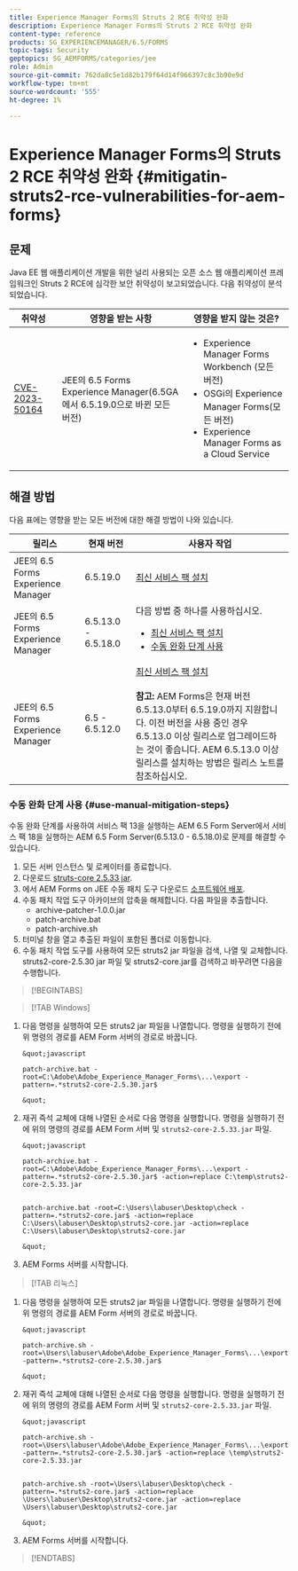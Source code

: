 ```yaml
---
title: Experience Manager Forms의 Struts 2 RCE 취약성 완화
description: Experience Manager Forms의 Struts 2 RCE 취약성 완화
content-type: reference
products: SG_EXPERIENCEMANAGER/6.5/FORMS
topic-tags: Security
geptopics: SG_AEMFORMS/categories/jee
role: Admin
source-git-commit: 762da8c5e1d82b179f64d14f966397c8c3b90e9d
workflow-type: tm+mt
source-wordcount: '555'
ht-degree: 1%

---
```



# Experience Manager Forms의 Struts 2 RCE 취약성 완화 {#mitigatin-struts2-rce-vulnerabilities-for-aem-forms}

## 문제

Java EE 웹 애플리케이션 개발을 위한 널리 사용되는 오픈 소스 웹 애플리케이션 프레임워크인 Struts 2 RCE에 심각한 보안 취약성이 보고되었습니다. 다음 취약성이 분석되었습니다.

| 취약성 | 영향을 받는 사항 | 영향을 받지 않는 것은? |
|---|---|---|
| [CVE-2023-50164](https://cve.mitre.org/cgi-bin/cvename.cgi?name=2023-50164) | JEE의 6.5 Forms Experience Manager(6.5GA에서 6.5.19.0으로 바뀐 모든 버전) | <ul><li> Experience Manager Forms Workbench (모든 버전)</li> <li> OSGi의 Experience Manager Forms(모든 버전) </li> <li> Experience Manager Forms as a Cloud Service </li> <ul> |

## 해결 방법

다음 표에는 영향을 받는 모든 버전에 대한 해결 방법이 나와 있습니다.

| 릴리스 | 현재 버전 | 사용자 작업 |
|---|---|---|
| JEE의 6.5 Forms Experience Manager | 6.5.19.0 | [최신 서비스 팩 설치](https://experienceleague.adobe.com/docs/experience-manager-65/release-notes/aem-forms-current-service-pack-installation-instructions.html?lang=en) |
| JEE의 6.5 Forms Experience Manager | 6.5.13.0 - 6.5.18.0 | 다음 방법 중 하나를 사용하십시오. <ul><li>  <a href="https://experienceleague.adobe.com/docs/experience-manager-65/release-notes/aem-forms-current-service-pack-installation-instructions.html?lang=en"> 최신 서비스 팩 설치 </a> </li> <li> <a href ="#use-manual-mitigation-steps"> 수동 완화 단계 사용 </a> |
| JEE의 6.5 Forms Experience Manager | 6.5 - 6.5.12.0 | [최신 서비스 팩 설치](https://experienceleague.adobe.com/docs/experience-manager-65/release-notes/aem-forms-current-service-pack-installation-instructions.html?lang=en)  </br> </br> **참고:** AEM Forms은 현재 버전 6.5.13.0부터 6.5.19.0까지 지원합니다. 이전 버전을 사용 중인 경우 6.5.13.0 이상 릴리스로 업그레이드하는 것이 좋습니다. AEM 6.5.13.0 이상 릴리스를 설치하는 방법은 릴리스 노트를 참조하십시오. |

### 수동 완화 단계 사용 {#use-manual-mitigation-steps}

수동 완화 단계를 사용하여 서비스 팩 13을 실행하는 AEM 6.5 Form Server에서 서비스 팩 18을 실행하는 AEM 6.5 Form Server(6.5.13.0 - 6.5.18.0)로 문제를 해결할 수 있습니다.

1. 모든 서버 인스턴스 및 로케이터를 종료합니다.
1. 다운로드 [struts-core 2.5.33 jar](https://repo1.maven.org/maven2/org/apache/struts/struts2-core/2.5.33/struts2-core-2.5.33.jar).
1. 에서 AEM Forms on JEE 수동 패치 도구 다운로드 [소프트웨어 배포](https://experience.adobe.com/#/downloads/content/software-distribution/en/aem.html?package=/content/software-distribution/en/details.html/content/dam/aem/public/adobe/packages/cq650/servicepack/fd/patch_utility/archive-patcher-1.0.0.zip).
1. 수동 패치 작업 도구 아카이브의 압축을 해제합니다. 다음 파일을 추출합니다.
   * archive-patcher-1.0.0.jar
   * patch-archive.bat
   * patch-archive.sh
1. 터미널 창을 열고 추출된 파일이 포함된 폴더로 이동합니다.
1. 수동 패치 작업 도구를 사용하여 모든 struts2 jar 파일을 검색, 나열 및 교체합니다. struts2-core-2.5.30 jar 파일 및 struts2-core.jar를 검색하고 바꾸려면 다음을 수행합니다.


>[!BEGINTABS]

>[!TAB Windows]

1. 다음 명령을 실행하여 모든 struts2 jar 파일을 나열합니다. 명령을 실행하기 전에 위 명령의 경로를 AEM Form 서버의 경로로 바꿉니다.

       &quot;javascript
       
       patch-archive.bat -root=C:\Adobe\Adobe_Experience_Manager_Forms\...\export -pattern=.*struts2-core-2.5.30.jar$
       
       &quot;
   
1. 재귀 즉석 교체에 대해 나열된 순서로 다음 명령을 실행합니다. 명령을 실행하기 전에 위의 명령의 경로를 AEM Form 서버 및 `struts2-core-2.5.33.jar` 파일.


       &quot;javascript
       
       patch-archive.bat -root=C:\Adobe\Adobe_Experience_Manager_Forms\...\export -pattern=.*struts2-core-2.5.30.jar$ -action=replace C:\temp\struts2-core-2.5.33.jar
       
       
       patch-archive.bat -root=C:\Users\labuser\Desktop\check -pattern=.*struts2-core.jar$ -action=replace C:\Users\labuser\Desktop\struts2-core.jar -action=replace C:\Users\labuser\Desktop\struts2-core.jar
       
       &quot;
   
1. AEM Forms 서버를 시작합니다.


>[!TAB 리눅스]

1. 다음 명령을 실행하여 모든 struts2 jar 파일을 나열합니다. 명령을 실행하기 전에 위 명령의 경로를 AEM Form 서버의 경로로 바꿉니다.

       &quot;javascript
       
       patch-archive.sh -root=\Users\labuser\Adobe\Adobe_Experience_Manager_Forms\...\export -pattern=.*struts2-core-2.5.30.jar$
       
       &quot;
   
1. 재귀 즉석 교체에 대해 나열된 순서로 다음 명령을 실행합니다. 명령을 실행하기 전에 위의 명령의 경로를 AEM Form 서버 및 `struts2-core-2.5.33.jar` 파일.

       &quot;javascript
       
       patch-archive.sh -root=\Users\labuser\Adobe\Adobe_Experience_Manager_Forms\...\export -pattern=.*struts2-core-2.5.30.jar$ -action=replace \temp\struts2-core-2.5.33.jar
       
       
       patch-archive.sh -root=\Users\labuser\Desktop\check -pattern=.*struts2-core.jar$ -action=replace \Users\labuser\Desktop\struts2-core.jar -action=replace \Users\labuser\Desktop\struts2-core.jar
       
       &quot;
   
1. AEM Forms 서버를 시작합니다.

>[!ENDTABS]




<!-- 
### Manual patching tool 


>[!BEGINTABS]

>[!TAB Windows]

    ```
    
    patch-archive.bat [-root=dir-or-file] [-pattern=regex] [-action=list(default)|delete|replace <replacement-file>]

    ```

* **dir-or-file**: Specifies path of directory containing multiple archives to patch. The default path for AEM Forms on JEE is <>. 
* **regex**: Specifies regular expression identifying a file or an archive entry to patch. It is tested against each file's or archive entry's absolute path. For example, the pattern `.*struts2-core-2.5.30.jar$` search for all the lines that end with the exact string `struts2-core-2.5.30.jar`.
* **list**: Lists the matched files or archive entries. It recursively searches for and reports all instances of the supplied pattern matched in any entry present in any archive file (zip/jar/war/ear) inside the supplied root directory. No changes are made to any file. It is the default action of the tool, when no action is specified.
* **delete**: Deletes the matched files or archive entries. If the matched entity is an archive, deletion happens before traversing it. This prevents any potentially matching entries inside it from being reported.  
* **replace**: Substitutes the matched files or archive entries with the supplied replacement. If the matched entity is an archive, replacement happens before traversing it. This prevents any potentially matching entries inside it from being reported.

>[!TAB macOS]

    ```
    
    patch-archive.sh [-root=dir-or-file] [-pattern=regex] [-action=list(default)|delete|replace <replacement-file>]

    ```

* **dir-or-file**: Specifies path of directory containing multiple archives to patch. The default path for AEM Forms on JEE is <>. 
* **regex**: Specifies regular expression identifying a file or an archive entry to patch. It is tested against each file's or archive entry's absolute path. For example, the pattern `.*struts2-core-2.5.30.jar$` search for all the lines that end with the exact string `struts2-core-2.5.30.jar`.
* **list**: Lists the matched files or archive entries. It recursively searches for and reports all instances of the supplied pattern matched in any entry present in any archive file (zip/jar/war/ear) inside the supplied root directory. No changes are made to any file. It is the default action of the tool, when no action is specified.
* **delete**: Deletes the matched files or archive entries. If the matched entity is an archive, deletion happens before traversing it. This prevents any potentially matching entries inside it from being reported.  
* **replace**: Substitutes the matched files or archive entries with the supplied replacement. If the matched entity is an archive, replacement happens before traversing it. This prevents any potentially matching entries inside it from being reported.  

>[!TAB Linux]

    ```
    
    patch-archive.sh [-root=dir-or-file] [-pattern=regex] [-action=list(default)|delete|replace <replacement-file>]

    ```

* **dir-or-file**: Specifies path of directory containing multiple archives to patch. The default path for AEM Forms on JEE is <>. 
* **regex**: Specifies regular expression identifying a file or an archive entry to patch. It is tested against each file's or archive entry's absolute path. For example, the pattern `.*struts2-core-2.5.30.jar$` search for all the lines that end with the exact string `struts2-core-2.5.30.jar`.
* **list**: Lists the matched files or archive entries. It recursively searches for and reports all instances of the supplied pattern matched in any entry present in any archive file (zip/jar/war/ear) inside the supplied root directory. No changes are made to any file. It is the default action of the tool, when no action is specified.
* **delete**: Deletes the matched files or archive entries. If the matched entity is an archive, deletion happens before traversing it. This prevents any potentially matching entries inside it from being reported.  
* **replace**: Substitutes the matched files or archive entries with the supplied replacement. If the matched entity is an archive, replacement happens before traversing it. This prevents any potentially matching entries inside it from being reported.  



>[!ENDTABS]









-->